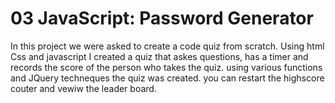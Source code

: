 # 03 JavaScript: Password Generator

In this project we were asked to create a code quiz from scratch. Using html Css and javascript I created a quiz that askes questions, has a timer and records the score of the person who takes the quiz. using various functions and JQuery techneques the quiz was created. you can restart the highscore couter and vewiw the leader board.